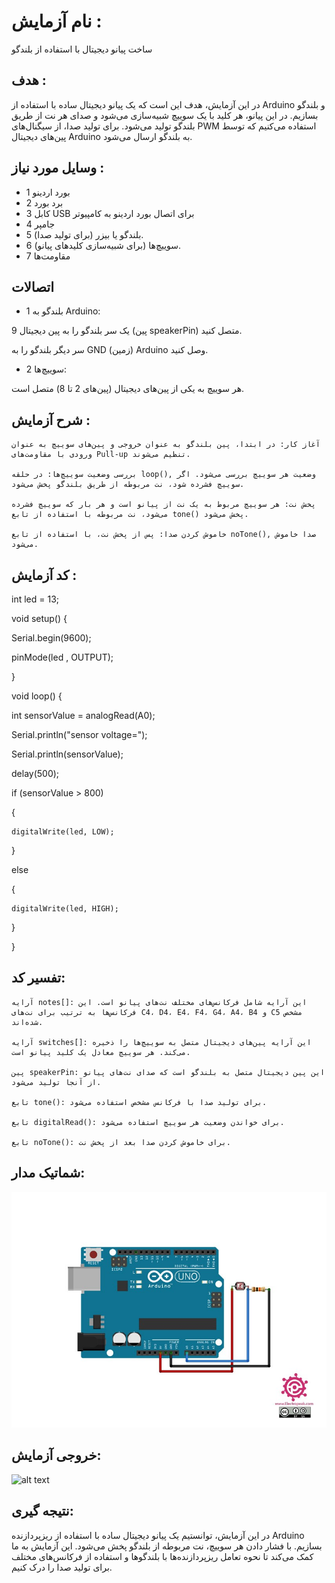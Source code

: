 
# نام آزمایش :
ساخت پیانو دیجیتال با استفاده از بلندگو

## هدف :
در این آزمایش، هدف این است که یک پیانو دیجیتال ساده با استفاده از Arduino و بلندگو بسازیم. در این پیانو، هر کلید با یک سوییچ شبیه‌سازی می‌شود و صدای هر نت از طریق بلندگو تولید می‌شود. برای تولید صدا، از سیگنال‌های PWM استفاده می‌کنیم که توسط پین‌های دیجیتال Arduino به بلندگو ارسال می‌شود.

## وسایل مورد نیاز :
* 1 بورد اردینو
* 2 برد بورد
* 3 کابل  USB  برای اتصال بورد اردینو به کامپیوتر
* 4 جامپر
* 5 بلندگو یا بیزر (برای تولید صدا).
* 6 سوییچ‌ها (برای شبیه‌سازی کلیدهای پیانو).
* 7 مقاومت‌ها

## اتصالات 

  * 1 بلندگو به Arduino:

یک سر بلندگو را به پین دیجیتال 9 (پین speakerPin) متصل کنید.

سر دیگر بلندگو را به GND (زمین) Arduino وصل کنید.

  * 2 سوییچ‌ها:

هر سوییچ به یکی از پین‌های دیجیتال (پین‌های 2 تا 8) متصل است.



  ## شرح آزمایش :

    آغاز کار: در ابتدا، پین بلندگو به عنوان خروجی و پین‌های سوییچ به عنوان ورودی با مقاومت‌های Pull-up تنظیم می‌شوند.

    بررسی وضعیت سوییچ‌ها: در حلقه loop(), وضعیت هر سوییچ بررسی می‌شود. اگر سوییچ فشرده شود، نت مربوطه از طریق بلندگو پخش می‌شود.

    پخش نت: هر سوییچ مربوط به یک نت از پیانو است و هر بار که سوییچ فشرده می‌شود، نت مربوطه با استفاده از تابع tone() پخش می‌شود.

    خاموش کردن صدا: پس از پخش نت، با استفاده از تابع noTone(), صدا خاموش می‌شود.

  

  ## کد آزمایش :
  int led = 13;

void setup() {

  Serial.begin(9600);
  
  pinMode(led , OUTPUT);

}

void loop() {

  int sensorValue = analogRead(A0);
  
  Serial.println("sensor voltage=");
  
  Serial.println(sensorValue);
  
  delay(500);

  if (sensorValue > 800)
  
  {
  
    digitalWrite(led, LOW);
  
  }
  
  else
  
  {
  
    digitalWrite(led, HIGH);
  
  }
  
}

  

   ## تفسیر کد:

    آرایه notes[]: این آرایه شامل فرکانس‌های مختلف نت‌های پیانو است. این فرکانس‌ها به ترتیب برای نت‌های C4، D4، E4، F4، G4، A4، B4 و C5 مشخص شده‌اند.

    آرایه switches[]: این آرایه پین‌های دیجیتال متصل به سوییچ‌ها را ذخیره می‌کند. هر سوییچ معادل یک کلید پیانو است.

    پین speakerPin: این پین دیجیتال متصل به بلندگو است که صدای نت‌های پیانو از آنجا تولید می‌شود.

    تابع tone(): برای تولید صدا با فرکانس مشخص استفاده می‌شود.

    تابع digitalRead(): برای خواندن وضعیت هر سوییچ استفاده می‌شود.

    تابع noTone(): برای خاموش کردن صدا بعد از پخش نت.


 ## شماتیک مدار:
![توضیح تصویر](https://github.com/Rahel12384/Microprocessor-6/blob/main/micro%202%20/%20666.jpg)



## خروجی آزمایش:
![alt text](https://github.com/Rahel12384/Microprocessor-6/blob/main/micro%202%20/%20VID_20250107_143707_761.gif)

  
## نتیجه گیری:
در این آزمایش، توانستیم یک پیانو دیجیتال ساده با استفاده از ریزپردازنده Arduino بسازیم. با فشار دادن هر سوییچ، نت مربوطه از بلندگو پخش می‌شود. این آزمایش به ما کمک می‌کند تا نحوه تعامل ریزپردازنده‌ها با بلندگوها و استفاده از فرکانس‌های مختلف برای تولید صدا را درک کنیم.

